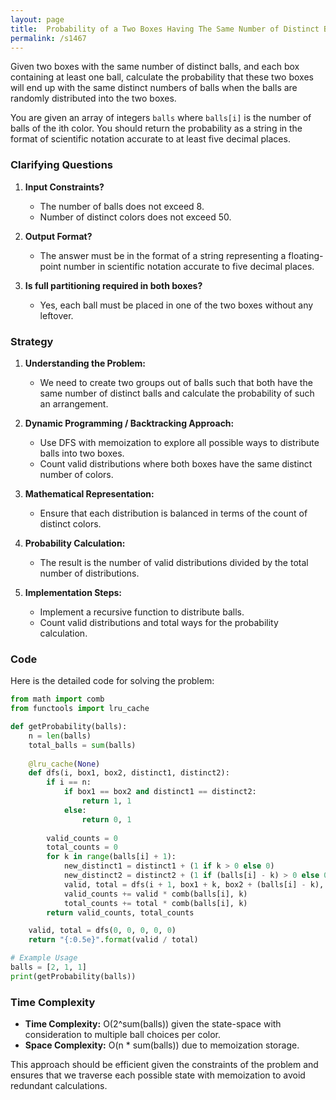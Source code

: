 ```yaml
---
layout: page
title:  Probability of a Two Boxes Having The Same Number of Distinct Balls-out
permalink: /s1467
---
```


Given two boxes with the same number of distinct balls, and each box containing at least one ball, calculate the probability that these two boxes will end up with the same distinct numbers of balls when the balls are randomly distributed into the two boxes.

You are given an array of integers `balls` where `balls[i]` is the number of balls of the ith color. You should return the probability as a string in the format of scientific notation accurate to at least five decimal places.

### Clarifying Questions

1. **Input Constraints?**
   - The number of balls does not exceed 8.
   - Number of distinct colors does not exceed 50.

2. **Output Format?**
   - The answer must be in the format of a string representing a floating-point number in scientific notation accurate to five decimal places.

3. **Is full partitioning required in both boxes?**
   - Yes, each ball must be placed in one of the two boxes without any leftover.

### Strategy

1. **Understanding the Problem:**
    - We need to create two groups out of balls such that both have the same number of distinct balls and calculate the probability of such an arrangement.

2. **Dynamic Programming / Backtracking Approach:**
    - Use DFS with memoization to explore all possible ways to distribute balls into two boxes.
    - Count valid distributions where both boxes have the same distinct number of colors.

3. **Mathematical Representation:**
    - Ensure that each distribution is balanced in terms of the count of distinct colors.

4. **Probability Calculation:**
    - The result is the number of valid distributions divided by the total number of distributions.

5. **Implementation Steps:**
    - Implement a recursive function to distribute balls.
    - Count valid distributions and total ways for the probability calculation.

### Code
Here is the detailed code for solving the problem:

```python
from math import comb
from functools import lru_cache

def getProbability(balls):
    n = len(balls)
    total_balls = sum(balls)
    
    @lru_cache(None)
    def dfs(i, box1, box2, distinct1, distinct2):
        if i == n:
            if box1 == box2 and distinct1 == distinct2:
                return 1, 1
            else:
                return 0, 1
        
        valid_counts = 0
        total_counts = 0
        for k in range(balls[i] + 1):
            new_distinct1 = distinct1 + (1 if k > 0 else 0)
            new_distinct2 = distinct2 + (1 if (balls[i] - k) > 0 else 0)
            valid, total = dfs(i + 1, box1 + k, box2 + (balls[i] - k), new_distinct1, new_distinct2)
            valid_counts += valid * comb(balls[i], k)
            total_counts += total * comb(balls[i], k)
        return valid_counts, total_counts

    valid, total = dfs(0, 0, 0, 0, 0)
    return "{:0.5e}".format(valid / total)

# Example Usage
balls = [2, 1, 1]
print(getProbability(balls))
```

### Time Complexity
- **Time Complexity:** O(2^sum(balls)) given the state-space with consideration to multiple ball choices per color.
- **Space Complexity:** O(n * sum(balls)) due to memoization storage.

This approach should be efficient given the constraints of the problem and ensures that we traverse each possible state with memoization to avoid redundant calculations.